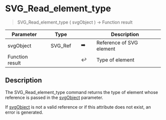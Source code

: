 <!-- name := SVG_Read_element_type ( svgObject )
 -> svgObject (Text)
 <- name (Text)-->
# SVG_Read_element_type

> SVG_Read_element_type ( svgObject ) -> Function result

| Parameter |     | Type |     |     |     | Description |     |
| --- | --- | --- | --- | --- | --- | --- | --- |
| svgObject |     | SVG_Ref |     | ➡️ |     | Reference of SVG element |     |
| Function result |     |     |     | ↩️ |     | Type of element |     |

## Description

The SVG_Read_element_type command returns the type of element whose reference is passed in the [svgObject](## "Reference of SVG element") parameter.

If [svgObject](## "Reference of SVG element") is not a valid reference or if this attribute does not exist, an error is generated.
